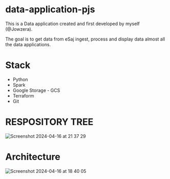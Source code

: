 # data-application-pjs

This is a Data application created and first developed by myself (@Jowzera).

The goal is to get data from eSaj ingest, process and display data almost all the data applications.

# Stack

- Python
- Spark
- Google Storage - GCS
- Terraform
- Git

# RESPOSITORY TREE

![Screenshot 2024-04-16 at 21 37 29](https://github.com/Jowzera/data-application-pjs/assets/51763929/3d92e2b4-689a-45ba-bc01-f9272adf1ac6)


# Architecture

![Screenshot 2024-04-16 at 18 40 05](https://github.com/Jowzera/data-application-pjs/assets/51763929/c99b5ac3-9aec-4725-a790-b22c196780f3)
